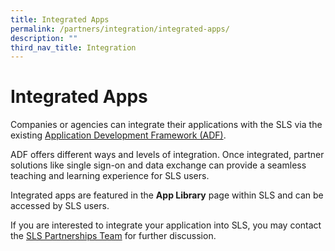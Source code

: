 ```yaml
---
title: Integrated Apps
permalink: /partners/integration/integrated-apps/
description: ""
third_nav_title: Integration
---
```

<h1 id="integrated-apps">Integrated Apps</h1>
<p>Companies or agencies can integrate their applications with the SLS via the existing <a target="_blank" href="/files/Partnerships/adpspecifications21.pdf">Application Development Framework (ADF)</a>.</p>
<p>ADF offers different ways and levels of integration. Once integrated, partner solutions like single sign-on and data exchange can provide a seamless teaching and learning experience for SLS users.</p>
<p>Integrated apps are featured in the <strong>App Library</strong> page within SLS and can be accessed by SLS users.</p>
<p>If you are interested to integrate your application into SLS, you may contact the <a target="_blank" href="https://go.gov.sg/sls-partnerships-contact">SLS Partnerships Team</a> for further discussion.</p>
